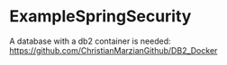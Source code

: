 # ExampleSpringSecurity


A database with a db2 container is needed:
https://github.com/ChristianMarzianGithub/DB2_Docker
